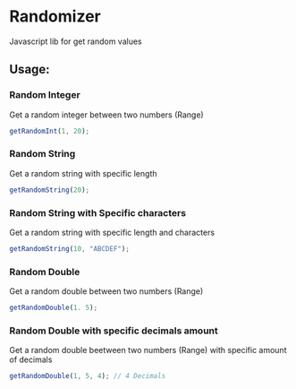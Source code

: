 # Randomizer
Javascript lib for get random values

## Usage:
### Random Integer
Get a random integer between two numbers (Range)  
```javascript
getRandomInt(1, 20);
```

### Random String
Get a random string with specific length
```javascript
getRandomString(20);
```

### Random String with Specific characters
Get a random string with specific length and characters
```javascript
getRandomString(10, "ABCDEF");
```

### Random Double
Get a random double between two numbers (Range)
```javascript
getRandomDouble(1. 5);
```

### Random Double with specific decimals amount
Get a random double beetween two numbers (Range) with specific amount of decimals
```javascript
getRandomDouble(1, 5, 4); // 4 Decimals
```
